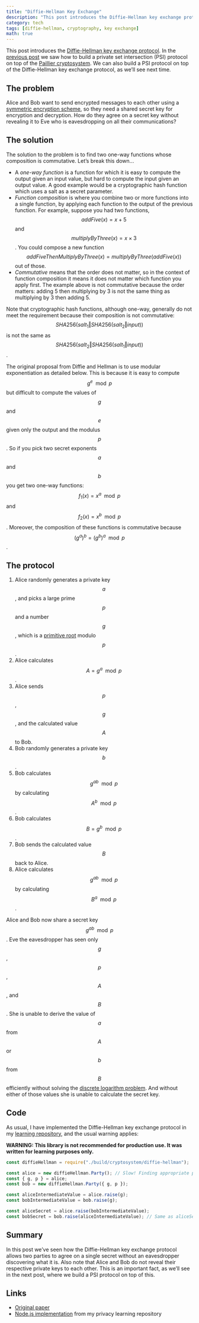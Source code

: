 ```yaml
---
title: "Diffie-Hellman Key Exchange"
description: "This post introduces the Diffie-Hellman key exchange protocol."
category: tech
tags: [diffie-hellman, cryptography, key exchange]
math: true
---
```


This post introduces the [Diffie-Hellman key exchange protocol][diffie-hellman wiki]. In the [previous post][psi paillier blogpost] we saw how to build a private set intersection (PSI) protocol on top of the [Paillier cryptosystem][paillier cryptosystem blogpost]. We can also build a PSI protocol on top of the Diffie-Hellman key exchange protocol, as we’ll see next time.

## The problem

Alice and Bob want to send encrypted messages to each other using a [symmetric encryption scheme][symmetric encryption wiki], so they need a shared secret key for encryption and decryption. How do they agree on a secret key without revealing it to Eve who is eavesdropping on all their communications?

## The solution

The solution to the problem is to find two one-way functions whose composition is commutative. Let’s break this down...

- A _one-way function_ is a function for which it is easy to compute the output given an input value, but hard to compute the input given an output value. A good example would be a cryptographic hash function which uses a salt as a secret parameter.
- _Function composition_ is where you combine two or more functions into a single function, by applying each function to the output of the previous function. For example, suppose you had two functions, $$addFive(x) = x + 5$$ and $$multiplyByThree(x) = x \times 3$$. You could compose a new function $$addFiveThenMultiplyByThree(x) = multiplyByThree(addFive(x))$$ out of those.
- _Commutative_ means that the order does not matter, so in the context of function composition it means it does not matter which function you apply first. The example above is not commutative because the order matters: adding 5 then multiplying by 3 is not the same thing as multiplying by 3 then adding 5.

Note that cryptographic hash functions, although one-way, generally do not meet the requirement because their composition is not commutative: $$SHA256(salt_1 \Vert SHA256(salt_2 \Vert input))$$ is not the same as $$SHA256(salt_2 \Vert SHA256(salt_1 \Vert input))$$.

The original proposal from Diffie and Hellman is to use modular exponentiation as detailed below. This is because it is easy to compute $$g^e \mod p$$ but difficult to compute the values of $$g$$ and $$e$$ given only the output and the modulus $$p$$. So if you pick two secret exponents $$a$$ and $$b$$ you get two one-way functions: $$f_1(x) = x^a \mod p$$ and $$f_2(x) = x^b \mod p$$. Moreover, the composition of these functions is commutative because $$(g^a)^b = (g^b)^a \mod p$$.

## The protocol

1. Alice randomly generates a private key $$a$$, and picks a large prime $$p$$ and a number $$g$$, which is a [primitive root][primitive root wiki] modulo $$p$$.
1. Alice calculates $$A = g^a \mod p$$.
1. Alice sends $$p$$, $$g$$, and the calculated value $$A$$ to Bob.
1. Bob randomly generates a private key $$b$$.
1. Bob calculates $$g^{ab} \mod p$$ by calculating $$A^b \mod p$$.
1. Bob calculates $$B = g^b \mod p$$.
1. Bob sends the calculated value $$B$$ back to Alice.
1. Alice calculates $$g^{ab} \mod p$$ by calculating $$B^a \mod p$$.

Alice and Bob now share a secret key $$g^{ab} \mod p$$. Eve the eavesdropper has seen only $$g$$, $$p$$, $$A$$, and $$B$$. She is unable to derive the value of $$a$$ from $$A$$ or $$b$$ from $$B$$ efficiently without solving the [discrete logarithm problem][discrete logarithm wiki]. And without either of those values she is unable to calculate the secret key.

## Code

As usual, I have implemented the Diffie-Hellman key exchange protocol in my [learning repository][willclarktech privacy-implementations], and the usual warning applies:

**WARNING: This library is not recommended for production use. It was written for learning purposes only.**

```js
const diffieHellman = require("./build/cryptosystem/diffie-hellman");

const alice = new diffieHellman.Party(); // Slow! Finding appropriate prime numbers.
const { g, p } = alice;
const bob = new diffieHellman.Party({ g, p });

const aliceIntermediateValue = alice.raise(g);
const bobIntermediateValue = bob.raise(g);

const aliceSecret = alice.raise(bobIntermediateValue);
const bobSecret = bob.raise(aliceIntermediateValue); // Same as aliceSecret
```

## Summary

In this post we’ve seen how the Diffie-Hellman key exchange protocol allows two parties to agree on a single secret without an eavesdropper discovering what it is. Also note that Alice and Bob do not reveal their respective private keys to each other. This is an important fact, as we’ll see in the next post, where we build a PSI protocol on top of this.

## Links

- [Original paper][diffie-hellman 1976]
- [Node.js implementation][willclarktech implementation] from my privacy learning repository

[diffie-hellman wiki]: https://en.wikipedia.org/wiki/Diffie%E2%80%93Hellman_key_exchange
[psi paillier blogpost]: /tech/2020/05/18/psi-with-paillier.html
[paillier cryptosystem blogpost]: /tech/2020/05/15/paillier-cryptosystem.html
[symmetric encryption wiki]: https://en.wikipedia.org/wiki/Symmetric-key_algorithm
[primitive root wiki]: https://en.wikipedia.org/wiki/Primitive_root_modulo_n
[discrete logarithm wiki]: https://en.wikipedia.org/wiki/Discrete_logarithm
[diffie-hellman 1976]: https://ee.stanford.edu/~hellman/publications/24.pdf
[willclarktech privacy-implementations]: https://github.com/willclarktech/privacy-implementations
[willclarktech implementation]: https://github.com/willclarktech/privacy-implementations/tree/a7797d7/src/cryptosystem/diffie-hellman
